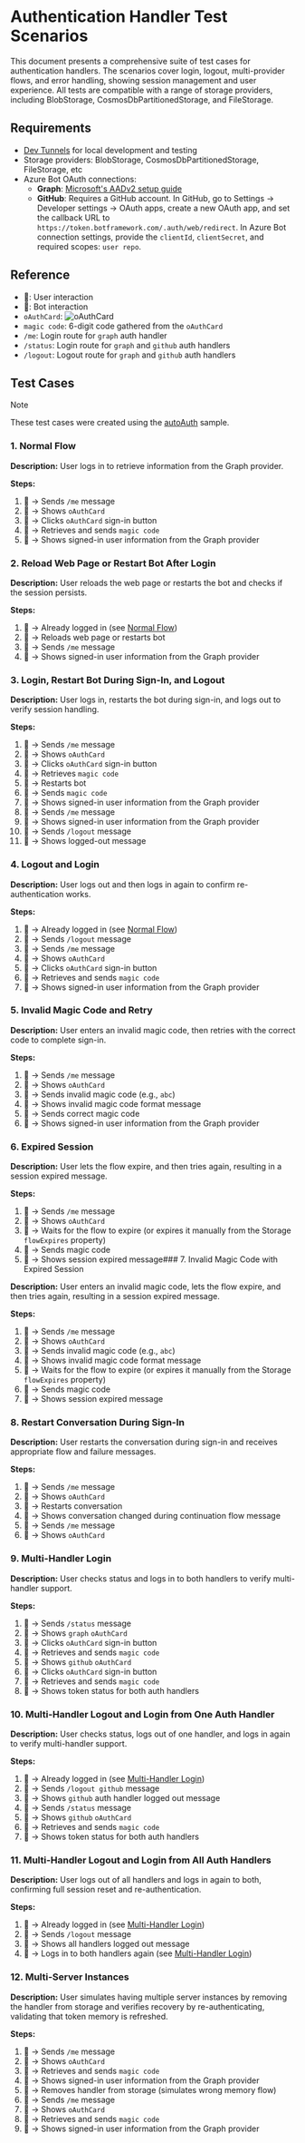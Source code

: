 # Authentication Handler Test Scenarios

This document presents a comprehensive suite of test cases for authentication handlers. The scenarios cover login, logout, multi-provider flows, and error handling, showing session management and user experience. All tests are compatible with a range of storage providers, including BlobStorage, CosmosDbPartitionedStorage, and FileStorage.

## Requirements

- [Dev Tunnels](https://learn.microsoft.com/en-us/azure/developer/dev-tunnels/get-started?tabs=windows) for local development and testing
- Storage providers: BlobStorage, CosmosDbPartitionedStorage, FileStorage, etc
- Azure Bot OAuth connections:
  - **Graph**: [Microsoft's AADv2 setup guide](https://github.com/microsoft/Agents/blob/main/docs/HowTo/azurebot-user-authentication-fic.md#register-the-oauth-identity-with-the-azure-bot)
  - **GitHub**: Requires a GitHub account. In GitHub, go to Settings → Developer settings → OAuth apps, create a new OAuth app, and set the callback URL to `https://token.botframework.com/.auth/web/redirect`. In Azure Bot connection settings, provide the `clientId`, `clientSecret`, and required scopes: `user repo`.

## Reference

- 🧑: User interaction
- 🤖: Bot interaction
- `oAuthCard`: ![oAuthCard](https://github.com/user-attachments/assets/5a5a124b-5247-4715-a9f6-2f750059a466)
- `magic code`: 6-digit code gathered from the `oAuthCard`
- `/me`: Login route for `graph` auth handler
- `/status`: Login route for `graph` and `github` auth handlers
- `/logout`: Logout route for `graph` and `github` auth handlers

## Test Cases

> [!NOTE]
> These test cases were created using the [autoAuth](/samples/auth/autoAuth.ts) sample.

### 1. Normal Flow

**Description:**
User logs in to retrieve information from the Graph provider.

**Steps:**

1. 🧑 → Sends `/me` message
2. 🤖 → Shows `oAuthCard`
3. 🧑 → Clicks `oAuthCard` sign-in button
4. 🧑 → Retrieves and sends `magic code`
5. 🤖 → Shows signed-in user information from the Graph provider

### 2. Reload Web Page or Restart Bot After Login

**Description:**
User reloads the web page or restarts the bot and checks if the session persists.

**Steps:**

1. 🧑 → Already logged in (see [Normal Flow](#1-normal-flow))
2. 🧑 → Reloads web page or restarts bot
3. 🧑 → Sends `/me` message
4. 🤖 → Shows signed-in user information from the Graph provider

### 3. Login, Restart Bot During Sign-In, and Logout

**Description:**
User logs in, restarts the bot during sign-in, and logs out to verify session handling.

**Steps:**

1. 🧑 → Sends `/me` message
2. 🤖 → Shows `oAuthCard`
3. 🧑 → Clicks `oAuthCard` sign-in button
4. 🧑 → Retrieves `magic code`
5. 🧑 → Restarts bot
6. 🧑 → Sends `magic code`
7. 🤖 → Shows signed-in user information from the Graph provider
8. 🧑 → Sends `/me` message
9. 🤖 → Shows signed-in user information from the Graph provider
10. 🧑 → Sends `/logout` message
11. 🤖 → Shows logged-out message

### 4. Logout and Login

**Description:**
User logs out and then logs in again to confirm re-authentication works.

**Steps:**

1. 🧑 → Already logged in (see [Normal Flow](#1-normal-flow))
2. 🧑 → Sends `/logout` message
3. 🧑 → Sends `/me` message
4. 🤖 → Shows `oAuthCard`
5. 🧑 → Clicks `oAuthCard` sign-in button
6. 🧑 → Retrieves and sends `magic code`
7. 🤖 → Shows signed-in user information from the Graph provider

### 5. Invalid Magic Code and Retry

**Description:**
User enters an invalid magic code, then retries with the correct code to complete sign-in.

**Steps:**

1. 🧑 → Sends `/me` message
2. 🤖 → Shows `oAuthCard`
3. 🧑 → Sends invalid magic code (e.g., `abc`)
4. 🤖 → Shows invalid magic code format message
5. 🧑 → Sends correct magic code
6. 🤖 → Shows signed-in user information from the Graph provider

### 6. Expired Session

**Description:**
User lets the flow expire, and then tries again, resulting in a session expired message.

**Steps:**

1. 🧑 → Sends `/me` message
2. 🤖 → Shows `oAuthCard`
3. 🧑 → Waits for the flow to expire (or expires it manually from the Storage `flowExpires` property)
4. 🧑 → Sends magic code
5. 🤖 → Shows session expired message### 7. Invalid Magic Code with Expired Session

**Description:**
User enters an invalid magic code, lets the flow expire, and then tries again, resulting in a session expired message.

**Steps:**

1. 🧑 → Sends `/me` message
2. 🤖 → Shows `oAuthCard`
3. 🧑 → Sends invalid magic code (e.g., `abc`)
4. 🤖 → Shows invalid magic code format message
5. 🧑 → Waits for the flow to expire (or expires it manually from the Storage `flowExpires` property)
6. 🧑 → Sends magic code
7. 🤖 → Shows session expired message

### 8. Restart Conversation During Sign-In

**Description:**
User restarts the conversation during sign-in and receives appropriate flow and failure messages.

**Steps:**

1. 🧑 → Sends `/me` message
2. 🤖 → Shows `oAuthCard`
3. 🧑 → Restarts conversation
4. 🤖 → Shows conversation changed during continuation flow message
5. 🧑 → Sends `/me` message
6. 🤖 → Shows `oAuthCard`

### 9. Multi-Handler Login

**Description:**
User checks status and logs in to both handlers to verify multi-handler support.

**Steps:**

1. 🧑 → Sends `/status` message
2. 🤖 → Shows `graph` `oAuthCard`
3. 🧑 → Clicks `oAuthCard` sign-in button
4. 🧑 → Retrieves and sends `magic code`
5. 🤖 → Shows `github` `oAuthCard`
6. 🧑 → Clicks `oAuthCard` sign-in button
7. 🧑 → Retrieves and sends `magic code`
8. 🤖 → Shows token status for both auth handlers

### 10. Multi-Handler Logout and Login from One Auth Handler

**Description:**
User checks status, logs out of one handler, and logs in again to verify multi-handler support.

**Steps:**

1. 🧑 → Already logged in (see [Multi-Handler Login](#9-multi-handler-login))
2. 🧑 → Sends `/logout github` message
3. 🤖 → Shows `github` auth handler logged out message
4. 🧑 → Sends `/status` message
5. 🤖 → Shows `github` `oAuthCard`
6. 🧑 → Retrieves and sends `magic code`
7. 🤖 → Shows token status for both auth handlers

### 11. Multi-Handler Logout and Login from All Auth Handlers

**Description:**
User logs out of all handlers and logs in again to both, confirming full session reset and re-authentication.

**Steps:**

1. 🧑 → Already logged in (see [Multi-Handler Login](#9-multi-handler-login))
2. 🧑 → Sends `/logout` message
3. 🤖 → Shows all handlers logged out message
4. 🧑 → Logs in to both handlers again (see [Multi-Handler Login](#9-multi-handler-login))

### 12. Multi-Server Instances

**Description:**
User simulates having multiple server instances by removing the handler from storage and verifies recovery by re-authenticating, validating that token memory is refreshed.

**Steps:**

1. 🧑 → Sends `/me` message
2. 🤖 → Shows `oAuthCard`
3. 🧑 → Retrieves and sends `magic code`
4. 🤖 → Shows signed-in user information from the Graph provider
5. 🧑 → Removes handler from storage (simulates wrong memory flow)
6. 🧑 → Sends `/me` message
7. 🤖 → Shows `oAuthCard`
8. 🧑 → Retrieves and sends `magic code`
9. 🤖 → Shows signed-in user information from the Graph provider
